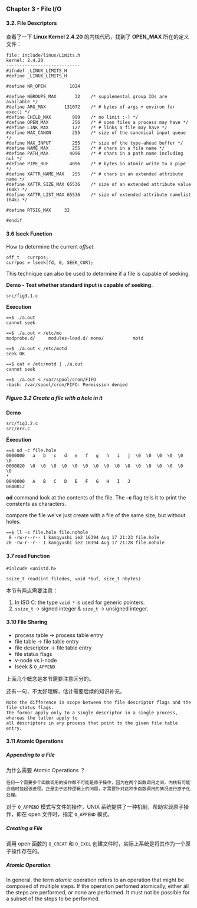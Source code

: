 ### Chapter 3 - File I/O

#### 3.2. File Descriptors
查看了一下 **Linux Kernel 2.4.20** 的内核代码，找到了 **OPEN_MAX** 所在的定义文件：

	file: include/linux/Limits.h
	kernel: 2.4.20
	----------------------------
	#ifndef _LINUX_LIMITS_H
	#define _LINUX_LIMITS_H

	#define NR_OPEN	        1024

	#define NGROUPS_MAX       32	/* supplemental group IDs are available */
	#define ARG_MAX       131072	/* # bytes of args + environ for exec() */
	#define CHILD_MAX        999    /* no limit :-) */
	#define OPEN_MAX         256	/* # open files a process may have */
	#define LINK_MAX         127	/* # links a file may have */
	#define MAX_CANON        255	/* size of the canonical input queue */
	#define MAX_INPUT        255	/* size of the type-ahead buffer */
	#define NAME_MAX         255	/* # chars in a file name */
	#define PATH_MAX        4096	/* # chars in a path name including nul */
	#define PIPE_BUF        4096	/* # bytes in atomic write to a pipe */
	#define XATTR_NAME_MAX   255	/* # chars in an extended attribute name */
	#define XATTR_SIZE_MAX 65536	/* size of an extended attribute value (64k) */
	#define XATTR_LIST_MAX 65536	/* size of extended attribute namelist (64k) */

	#define RTSIG_MAX	  32

	#endif

#### 3.6 lseek Function
How to determine the current *offset*.

	off_t 	currpos;
	currpos = lseek(fd, 0, SEEK_CUR);

This technique can also be used to determine if a file is capable of seeking.

**Demo - Test whether standard input is capable of seeking.**

	src/fig3.1.c

**Execution**

	==$ ./a.out 
	cannot seek

	==$ ./a.out < /etc/mo
	modprobe.d/     modules-load.d/ mono/           motd

	==$ ./a.out < /etc/motd 
	seek OK

	==$ cat < /etc/motd | ./a.out 
	cannot seek

	==$ ./a.out < /var/spool/cron/FIFO
	-bash: /var/spool/cron/FIFO: Permission denied
	
##### Figure 3.2 Create a file with a hole in it 

**Demo**

	src/fig3.2.c
	src/err.c

**Execution**

	==$ od -c file.hole   
	0000000   a   b   c   d   e   f   g   h   i   j  \0  \0  \0  \0  \0  \0
	0000020  \0  \0  \0  \0  \0  \0  \0  \0  \0  \0  \0  \0  \0  \0  \0  \0
	*
	0040000   A   B   C   D   E   F   G   H   I   J
	0040012

**od** command look at the contents of the file. The **-c** flag tells it to print the constents as characters.

compare the file we've just create with a file of the same size, but without holes.

	==$ ll -s file.hole file.nohole 
	 8 -rw-r--r-- 1 kangyushi ie2 16394 Aug 17 21:23 file.hole
	20 -rw-r--r-- 1 kangyushi ie2 16394 Aug 17 21:28 file.nohole

#### 3.7 read Function

	#inlcude <unistd.h>
	
	ssize_t read(int filedes, void *buf, size_t nbytes)

本节有两点需要注意：

1. In ISO C: the type `void *` is used for generic pointers.
2. `ssize_t` -> signed integer & `size_t` -> unsigned integer.

#### 3.10 File Sharing

 * process table -> process table entry
 * file table -> file table entry
 * file descriptor -> file table entry
 * file status flags
 * v-node vs i-node
 * lseek & `O_APPEND`

上面几个概念是本节需要注意区分的。

还有一句，不太好理解，估计需要后续的知识补充。

	Note the difference in scope between the file descriptor flags and the file status flags.
	The formor apply only to a single descriptor in a single process, whereas the latter apply to
	all descriptors in any process that point to the given file table entry.

#### 3.11 Atomic Operations

##### Appending to a File
为什么需要 Atomic Operations ？

	任何一个需要多个函数调用的操作都不可能是原子操作，因为在两个函数调用之间，内核有可能
	会临时挂起该进程。正是由于这种逻辑上的问题，才需要针对这种多函数调用的情况进行原子化处理。

对于 `O_APPEND` 模式写文件的操作，UNIX 系统提供了一种机制，帮助实现原子操作，即在 open 文件时，指定 `O_APPEND` 模式。

##### Creating a File
调用 open 函数的 `O_CREAT` 和 `O_EXCL` 创建文件时，实际上系统是将其作为一个原子操作存在的。

##### Atomic Operation
In general, the term *atomic* operation refers to an operation that might be composed of multiple steps. If the operation perfomed atomically, either all the steps are performed, or none are performed. It must not be possible for a subset of the steps to be performed. 
